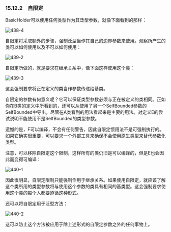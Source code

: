 ### 15.12.2　自限定

BasicHolder可以使用任何类型作为其泛型参数，就像下面看到的那样：

![438-4](../Images/image03288.jpeg)

自限定将采取额外的步骤，强制泛型当作其自己的边界参数来使用。观察所产生的类可以如何使用以及不可以如何使用：

![439-2](../Images/image03289.jpeg)

自限定所做的，就是要求在继承关系中，像下面这样使用这个类：

![439-3](../Images/image03290.jpeg)

这会强制要求将正在定义的类当作参数传递给基类。

自限定的参数有何意义呢？它可以保证类型参数必须与正在被定义的类相同。正如你在B类的定义中所看到的，还可以从使用了另一个SelfBounded参数的SelfBounded中导出，尽管在A类看到的用法看起来是主要的用法。对定义E的尝试说明不能使用不是SelfBounded的类型参数。

遗憾的是，F可以编译，不会有任何警告，因此自限定惯用法不是可强制执行的。如果它确实很重要，可以要求一个外部工具来确保不会使用原生类型来替代参数化类型。

注意，可以移除自限定这个限制，这样所有的类仍旧是可以编译的，但是E也会因此而变得可编译：

![440-1](../Images/image03291.jpeg)

因此很明显，自限定限制只能强制作用于继承关系。如果使用自限定，就应该了解这个类所用的类型参数将与使用这个参数的类具有相同的基类型。这会强制要求使用这个类的每个人都要遵循这种形式。

还可以将自限定用于泛型方法：

![440-2](../Images/image03292.jpeg)

这可以防止这个方法被应用于除上述形式的自限定参数之外的任何事物上。